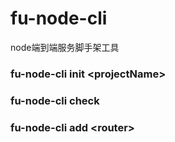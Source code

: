 # fu-node-cli
node端到端服务脚手架工具

### fu-node-cli init &lt;projectName&gt;

### fu-node-cli check

### fu-node-cli add &lt;router&gt;